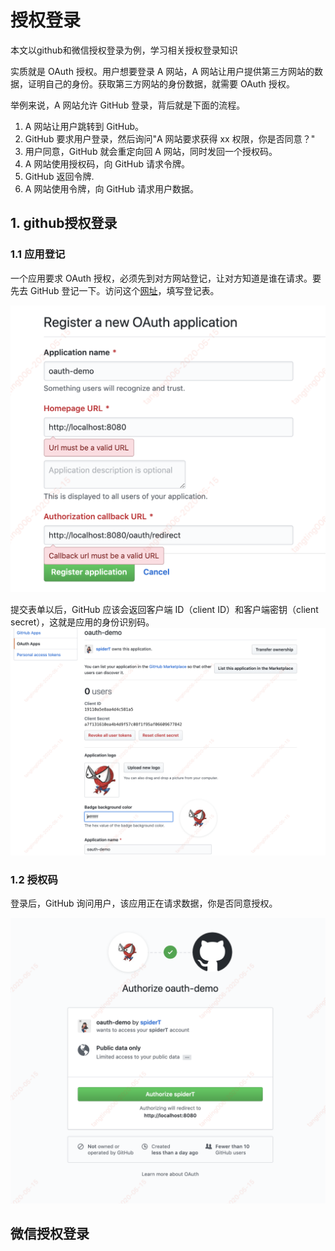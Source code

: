 # 授权登录

本文以github和微信授权登录为例，学习相关授权登录知识

实质就是 OAuth 授权。用户想要登录 A 网站，A 网站让用户提供第三方网站的数据，证明自己的身份。获取第三方网站的身份数据，就需要 OAuth 授权。  

举例来说，A 网站允许 GitHub 登录，背后就是下面的流程。  

1. A 网站让用户跳转到 GitHub。
2. GitHub 要求用户登录，然后询问"A 网站要求获得 xx 权限，你是否同意？"
3. 用户同意，GitHub 就会重定向回 A 网站，同时发回一个授权码。
4. A 网站使用授权码，向 GitHub 请求令牌。
5. GitHub 返回令牌.
6. A 网站使用令牌，向 GitHub 请求用户数据。

## 1. github授权登录

### 1.1 应用登记

一个应用要求 OAuth 授权，必须先到对方网站登记，让对方知道是谁在请求。要先去 GitHub 登记一下。访问这个[网址](https://github.com/settings/applications/new)，填写登记表。

![登记](/images/github_1.png)

提交表单以后，GitHub 应该会返回客户端 ID（client ID）和客户端密钥（client secret），这就是应用的身份识别码。 
![登记](/images/github_2.png)

### 1.2  授权码

登录后，GitHub 询问用户，该应用正在请求数据，你是否同意授权。  

![授权](/images/github_3.png)


## 微信授权登录